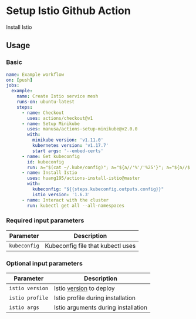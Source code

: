 Setup Istio Github Action
=========================

Install Istio

## Usage

### Basic

```yaml
name: Example workflow
on: [push]
jobs:
  example:
    name: Create Istio service mesh
    runs-on: ubuntu-latest
    steps:
      - name: Checkout
        uses: actions/checkout@v1
      - name: Setup Minikube
        uses: manusa/actions-setup-minikube@v2.0.0
        with:
          minikube version: 'v1.11.0'
          kubernetes version: 'v1.17.7'
          start args: '--embed-certs'
      - name: Get kubeconfig
        id: kubeconfig
        run: a="$(cat ~/.kube/config)"; a="${a//'%'/'%25'}"; a="${a//$'\n'/'%0A'}"; a="${a//$'\r'/'%0D'}"; echo "::set-output name=config::$a"
      - name: Install Istio
        uses: huang195/actions-install-istio@master
        with:
          kubeconfig: "${{steps.kubeconfig.outputs.config}}"
          istio version: '1.6.3'
      - name: Interact with the cluster
        run: kubectl get all --all-namespaces
```

### Required input parameters

| Parameter | Description |
| --------- | ----------- |
| `kubeconfig` | Kubeconfig file that kubectl uses |

### Optional input parameters

| Parameter | Description |
| --------- | ----------- |
| `istio version` | Istio [version](https://github.com/istio/istio/releases) to deploy |
| `istio profile` | Istio profile during installation |
| `istio args` | Istio arguments during installation |


